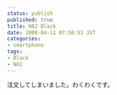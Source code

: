 ```yaml
---
status: publish
published: true
title: N82 Black
date: 2008-04-11 07:58:51 JST
categories:
- smartphone
tags:
- Black
- N82
---
```

注文してしまいました。わくわくです。
